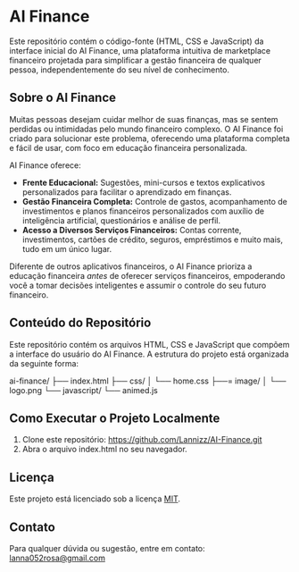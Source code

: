 
# AI Finance 

Este repositório contém o código-fonte (HTML, CSS e JavaScript) da interface inicial do AI Finance, uma plataforma intuitiva de marketplace financeiro projetada para simplificar a gestão financeira de qualquer pessoa, independentemente do seu nível de conhecimento.

## Sobre o AI Finance

Muitas pessoas desejam cuidar melhor de suas finanças, mas se sentem perdidas ou intimidadas pelo mundo financeiro complexo.  O AI Finance foi criado para solucionar este problema, oferecendo uma plataforma completa e fácil de usar, com foco em educação financeira personalizada.

AI Finance oferece:

* **Frente Educacional:** Sugestões, mini-cursos e textos explicativos personalizados para facilitar o aprendizado em finanças.
* **Gestão Financeira Completa:** Controle de gastos, acompanhamento de investimentos e planos financeiros personalizados com auxílio de inteligência artificial, questionários e análise de perfil.
* **Acesso a Diversos Serviços Financeiros:** Contas corrente, investimentos, cartões de crédito, seguros, empréstimos e muito mais, tudo em um único lugar.

Diferente de outros aplicativos financeiros, o AI Finance prioriza a educação financeira *antes* de oferecer serviços financeiros, empoderando você a tomar decisões inteligentes e assumir o controle do seu futuro financeiro.

## Conteúdo do Repositório

Este repositório contém os arquivos HTML, CSS e JavaScript que compõem a interface do usuário do AI Finance.  A estrutura do projeto está organizada da seguinte forma:


ai-finance/
├── index.html
├── css/
│   └── home.css
├──= image/
│   └── logo.png
└── javascript/
    └── animed.js


## Como Executar o Projeto Localmente

1. Clone este repositório: https://github.com/Lannizz/AI-Finance.git
2. Abra o arquivo index.html no seu navegador.

## Licença

Este projeto está licenciado sob a licença [MIT](LICENSE). 

## Contato

Para qualquer dúvida ou sugestão, entre em contato: lanna052rosa@gmail.com


